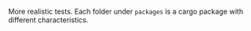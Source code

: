 More realistic tests. Each folder under `packages` is a cargo package with different characteristics.
